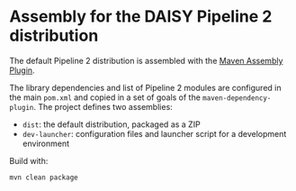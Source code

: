 Assembly for the DAISY Pipeline 2 distribution
==============================================

The default Pipeline 2 distribution is assembled with the [Maven Assembly Plugin](http://maven.apache.org/plugins/maven-assembly-plugin/). 

The library dependencies and list of Pipeline 2 modules are configured in the main `pom.xml` and copied in a set of goals of the `maven-dependency-plugin`. The project defines two assemblies:

 - `dist`: the default distribution, packaged as a ZIP
 - `dev-launcher`: configuration files and launcher script for a development environment

Build with:

	mvn clean package